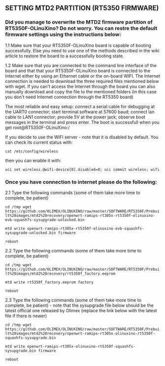 ## SETTING MTD2 PARTITION (RT5350 FIRMWARE) 

### Did you manage to overwrite the MTD2 firmware partition of RT5350F-OLinuXino? Do not worry. You can restre the default firmware settings using the instructions below:

1.1 Make sure that your RT5350F-OLinuXino board is capable of booting successfully. Else you need to use one of the
methods described in the wiki article to restore the board to a successfully booting state.

1.2 Make sure that you are connected to the command line interface of the board and that that your RT5350F-OLinuXino
board is connected to the Internet either by using an Ethernet cable or the on-board WIFI. The Internet connection is
needed to download the three required files mentioned below with wget. If you can't access the Internet through the
board you can also manually download and copy the file to the mentioned folders (in this case you don't need Internet
connection through the RT5350 board)

The most reliable and easy setup: connect a serial cable for debugging at the UART0 connector; start terminal software
at 57600 baud; connect lan cable to LAN1 connector; provide 5V at the power jack; observe boot messages in the terminal
and press enter. The boot is successfull when you get root@RT5350F-OLinuXino:/

If you decide to use the WIFI server - note that it is disabled by default. You can check its current status with:

``` cat /etc/config/wireless ```

then you can enable it with:

``` uci set wireless.@wifi-device[0].disabled=0; uci commit wireless; wifi ```

### Once you have connection to internet please do the following:

2.1 Type the following commands (some of them take more time to complete, be patient)

``` cd /tmp wget https://github.com/OLIMEX/OLINUXINO/raw/master/SOFTWARE/RT5350F/Prebuilt%20images/mtd2%20recovery/openwrt-ramips-rt305x-rt5350f-olinuxino-evb-squashfs-sysupgrade-unlocked.bin ```

``` mtd write openwrt-ramips-rt305x-rt5350f-olinuxino-evb-squashfs-sysupgrade-unlocked.bin firmware ```

``` reboot ```

2.2 Type the following commands (some of them take more time to complete, be patient)

```cd /tmp wget https://github.com/OLIMEX/OLINUXINO/raw/master/SOFTWARE/RT5350F/Prebuilt%20images/mtd2%20recovery/rt5350f_factory.eeprom```

``` mtd write rt5350f_factory.eeprom factory ```

``` reboot ```

2.3 Type the following commands (some of them take more time to complete, be patient) - note that the sysupgrade file
below should be the latest official one released by Olimex (replace the link below with the latest file if there is newer)

``` cd /tmp wget https://github.com/OLIMEX/OLINUXINO/raw/master/SOFTWARE/RT5350F/Prebuilt%20images/mtd2%20recovery/openwrt-ramips-rt305x-olinuxino-rt5350f-squashfs-sysupgrade.bin ```

``` mtd write openwrt-ramips-rt305x-olinuxino-rt5350f-squashfs-sysupgrade.bin firmware ```

``` reboot ```
